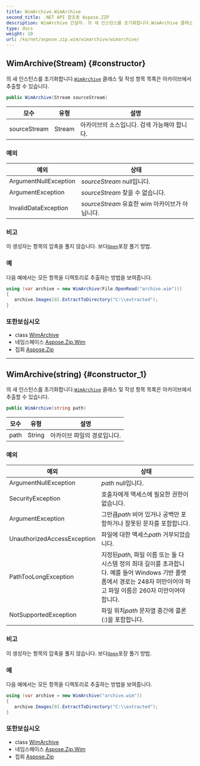 ```yaml
---
title: WimArchive.WimArchive
second_title: .NET API 참조용 Aspose.ZIP
description: WimArchive 건설자. 의 새 인스턴스를 초기화합니다.WimArchive 클래스 및 작성 항목 목록은 아카이브에서 추출할 수 있습니다.
type: docs
weight: 10
url: /ko/net/aspose.zip.wim/wimarchive/wimarchive/
---
```

## WimArchive(Stream) {#constructor}

의 새 인스턴스를 초기화합니다.[`WimArchive`](../) 클래스 및 작성 항목 목록은 아카이브에서 추출할 수 있습니다.

```csharp
public WimArchive(Stream sourceStream)
```

| 모수 | 유형 | 설명 |
| --- | --- | --- |
| sourceStream | Stream | 아카이브의 소스입니다. 검색 가능해야 합니다. |

### 예외

| 예외 | 상태 |
| --- | --- |
| ArgumentNullException | *sourceStream* null입니다. |
| ArgumentException | *sourceStream* 찾을 수 없습니다. |
| InvalidDataException | *sourceStream* 유효한 wim 아카이브가 아닙니다. |

### 비고

이 생성자는 항목의 압축을 풀지 않습니다. 보다[`Open`](../../wimfileentry/open/)포장 풀기 방법.

### 예

다음 예에서는 모든 항목을 디렉토리로 추출하는 방법을 보여줍니다.

```csharp
using (var archive = new WimArchive(File.OpenRead("archive.wim")))
{ 
   archive.Images[0].ExtractToDirectory("C:\\extracted");
}
```

### 또한보십시오

* class [WimArchive](../)
* 네임스페이스 [Aspose.Zip.Wim](../../wimarchive/)
* 집회 [Aspose.Zip](../../../)

---

## WimArchive(string) {#constructor_1}

의 새 인스턴스를 초기화합니다.[`WimArchive`](../) 클래스 및 작성 항목 목록은 아카이브에서 추출할 수 있습니다.

```csharp
public WimArchive(string path)
```

| 모수 | 유형 | 설명 |
| --- | --- | --- |
| path | String | 아카이브 파일의 경로입니다. |

### 예외

| 예외 | 상태 |
| --- | --- |
| ArgumentNullException | *path* null입니다. |
| SecurityException | 호출자에게 액세스에 필요한 권한이 없습니다. |
| ArgumentException | 그만큼*path* 비어 있거나 공백만 포함하거나 잘못된 문자를 포함합니다. |
| UnauthorizedAccessException | 파일에 대한 액세스*path* 거부되었습니다. |
| PathTooLongException | 지정된*path*, 파일 이름 또는 둘 다 시스템 정의 최대 길이를 초과합니다. 예를 들어 Windows 기반 플랫폼에서 경로는 248자 미만이어야 하고 파일 이름은 260자 미만이어야 합니다. |
| NotSupportedException | 파일 위치*path* 문자열 중간에 콜론(:)을 포함합니다. |

### 비고

이 생성자는 항목의 압축을 풀지 않습니다. 보다[`Open`](../../wimfileentry/open/)포장 풀기 방법.

### 예

다음 예에서는 모든 항목을 디렉토리로 추출하는 방법을 보여줍니다.

```csharp
using (var archive = new WimArchive("archive.wim")) 
{ 
   archive.Images[0].ExtractToDirectory("C:\\extracted");
}
```

### 또한보십시오

* class [WimArchive](../)
* 네임스페이스 [Aspose.Zip.Wim](../../wimarchive/)
* 집회 [Aspose.Zip](../../../)


